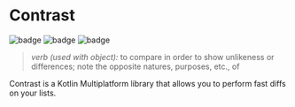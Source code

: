 # Contrast
![badge][badge-android]
![badge][badge-ios]
![badge][badge-jvm]


> *verb (used with object):*
> to compare in order to show unlikeness or differences; note the opposite natures, purposes, etc., of

Contrast is a Kotlin Multiplatform library that allows you to perform fast diffs on your lists. 



[badge-android]: http://img.shields.io/badge/platform-android-6EDB8D.svg?style=flat
[badge-ios]: http://img.shields.io/badge/platform-ios-CDCDCD.svg?style=flat
[badge-jvm]: http://img.shields.io/badge/platform-jvm-DB413D.svg?style=flat
